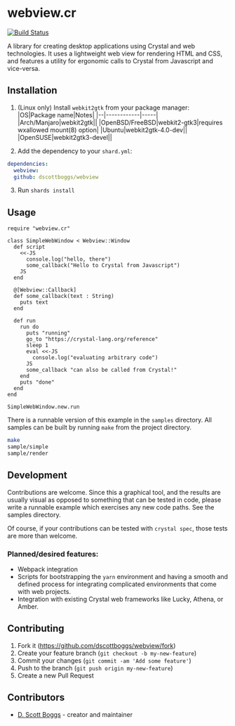 # webview.cr

[![Build Status](https://cloud.drone.io/api/badges/dscottboggs/webview.cr/status.svg)](https://cloud.drone.io/dscottboggs/webview.cr)

A library for creating desktop applications using Crystal and web technologies.
It uses a lightweight web view for rendering HTML and CSS, and features a
utility for ergonomic calls to Crystal from Javascript and vice-versa.

## Installation

1. (Linux only) Install `webkit2gtk` from your package manager:
   |OS|Package name|Notes|
   |--|------------|-----|
   |Arch/Manjaro|webkit2gtk||
   |OpenBSD/FreeBSD|webkit2-gtk3|requires wxallowed mount(8) option|
   |Ubuntu|webkit2gtk-4.0-dev||
   |OpenSUSE|webkit2gtk3-devel||

2. Add the dependency to your `shard.yml`:

```yaml
dependencies:
  webview:
  github: dscottboggs/webview
```

3. Run `shards install`

## Usage

```crystal
require "webview.cr"

class SimpleWebWindow < Webview::Window
  def script
    <<-JS
      console.log("hello, there")
      some_callback("Hello to Crystal from Javascript")
    JS
  end

  @[Webview::Callback]
  def some_callback(text : String)
    puts text
  end

  def run
    run do
      puts "running"
      go_to "https://crystal-lang.org/reference"
      sleep 1
      eval <<-JS
        console.log("evaluating arbitrary code")
      JS
      some_callback "can also be called from Crystal!"
    end
    puts "done"
  end
end

SimpleWebWindow.new.run
```

There is a runnable version of this example in the `samples` directory. All
samples can be built by running `make` from the project directory.

```sh
make
sample/simple
sample/render
```

## Development

Contributions are welcome. Since this a graphical tool, and the results are
usually visual as opposed to something that can be tested in code, please write
a runnable example which exercises any new code paths. See the samples
directory.

Of course, if your contributions can be tested with `crystal spec`, those tests
are more than welcome.

### Planned/desired features:

- Webpack integration
- Scripts for bootstrapping the `yarn` environment and having a smooth and
  defined process for integrating complicated environments that come with web
  projects.
- Integration with existing Crystal web frameworks like Lucky, Athena, or Amber.

## Contributing

1. Fork it (<https://github.com/dscottboggs/webview/fork>)
2. Create your feature branch (`git checkout -b my-new-feature`)
3. Commit your changes (`git commit -am 'Add some feature'`)
4. Push to the branch (`git push origin my-new-feature`)
5. Create a new Pull Request

## Contributors

- [D. Scott Boggs](https://github.com/dscottboggs) - creator and maintainer
